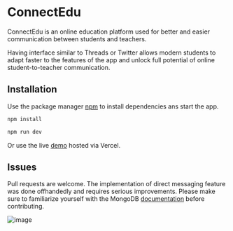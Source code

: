 # ConnectEdu

ConnectEdu is an online education platform used for better and easier communication between students and teachers. 

Having interface similar to Threads or Twitter allows modern students to adapt faster to the features of the app and unlock full potential of online student-to-teacher communication.

## Installation

Use the package manager [npm](https://nodejs.org/en/download) to install dependencies ans start the app.

```bash
npm install
```
```bash
npm run dev
```
Or use the live [demo](https://connect-edu.vercel.app/) hosted via Vercel.

## Issues

Pull requests are welcome. The implementation of direct messaging feature was done offhandedly and requires serious improvements. Please make sure to familiarize yourself with the MongoDB [documentation](https://www.mongodb.com/docs/) before contributing.

![image](https://github.com/maxlshk/ConnectEdu/assets/119050285/4783afd9-7e75-48a9-a76a-7d85f1b26ad6)
